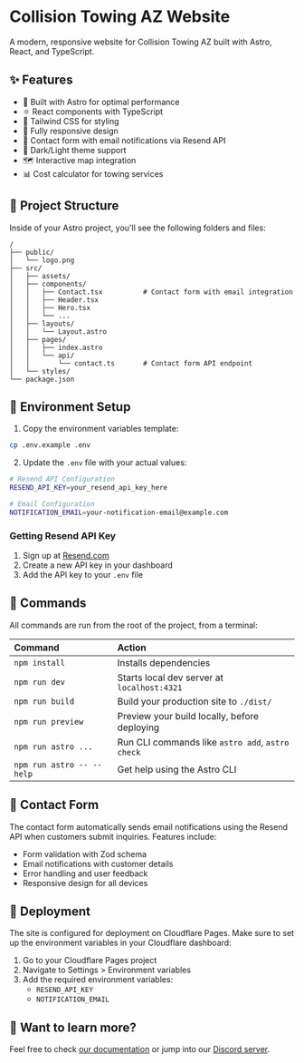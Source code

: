 # Collision Towing AZ Website

A modern, responsive website for Collision Towing AZ built with Astro, React, and TypeScript.

## ✨ Features

- 🚀 Built with Astro for optimal performance
- ⚛️ React components with TypeScript
- 🎨 Tailwind CSS for styling
- 📱 Fully responsive design
- 📧 Contact form with email notifications via Resend API
- 🌙 Dark/Light theme support
- 🗺️ Interactive map integration
- 📊 Cost calculator for towing services

## 🚀 Project Structure

Inside of your Astro project, you'll see the following folders and files:

```text
/
├── public/
│   └── logo.png
├── src/
│   ├── assets/
│   ├── components/
│   │   ├── Contact.tsx          # Contact form with email integration
│   │   ├── Header.tsx
│   │   ├── Hero.tsx
│   │   └── ...
│   ├── layouts/
│   │   └── Layout.astro
│   ├── pages/
│   │   ├── index.astro
│   │   └── api/
│   │       └── contact.ts       # Contact form API endpoint
│   └── styles/
└── package.json
```

## 🔧 Environment Setup

1. Copy the environment variables template:

```bash
cp .env.example .env
```

2. Update the `.env` file with your actual values:

```bash
# Resend API Configuration
RESEND_API_KEY=your_resend_api_key_here

# Email Configuration
NOTIFICATION_EMAIL=your-notification-email@example.com
```

### Getting Resend API Key

1. Sign up at [Resend.com](https://resend.com)
2. Create a new API key in your dashboard
3. Add the API key to your `.env` file

## 🧞 Commands

All commands are run from the root of the project, from a terminal:

| Command                   | Action                                           |
| :------------------------ | :----------------------------------------------- |
| `npm install`             | Installs dependencies                            |
| `npm run dev`             | Starts local dev server at `localhost:4321`      |
| `npm run build`           | Build your production site to `./dist/`          |
| `npm run preview`         | Preview your build locally, before deploying     |
| `npm run astro ...`       | Run CLI commands like `astro add`, `astro check` |
| `npm run astro -- --help` | Get help using the Astro CLI                     |

## 📧 Contact Form

The contact form automatically sends email notifications using the Resend API when customers submit inquiries. Features include:

- Form validation with Zod schema
- Email notifications with customer details
- Error handling and user feedback
- Responsive design for all devices

## 🚀 Deployment

The site is configured for deployment on Cloudflare Pages. Make sure to set up the environment variables in your Cloudflare dashboard:

1. Go to your Cloudflare Pages project
2. Navigate to Settings > Environment variables
3. Add the required environment variables:
   - `RESEND_API_KEY`
   - `NOTIFICATION_EMAIL`

## 👀 Want to learn more?

Feel free to check [our documentation](https://docs.astro.build) or jump into our [Discord server](https://astro.build/chat).
